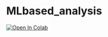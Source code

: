 # MLbased_analysis

[![Open In Colab](https://colab.research.google.com/assets/colab-badge.svg)](https://colab.research.google.com/github/MLbased_analysis/blob/main/Data_Analysis_of_Antibiogram.ipynb)


